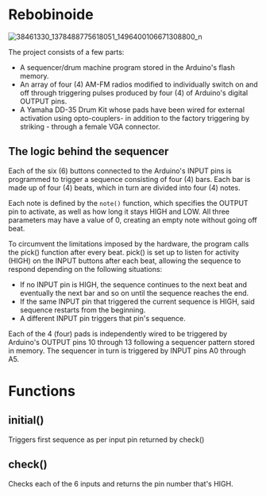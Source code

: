 Rebobinoide 
===========

![38461330_1378488775618051_1496400106671308800_n](https://user-images.githubusercontent.com/55008098/64902170-50f14a00-d657-11e9-9160-7df829bea61e.jpg)

The project consists of a few parts:
* A sequencer/drum machine program stored in the Arduino's flash memory.
* An array of four (4) AM-FM radios modified to individually switch on and off through triggering pulses produced by four (4) of Arduino's digital OUTPUT pins.
* A Yamaha DD-35 Drum Kit whose pads have been wired for external activation using opto-couplers- in addition to the factory triggering by striking - through a female VGA connector.

## The logic behind the sequencer

Each of the six (6) buttons connected to the Arduino's INPUT pins is programmed to trigger a sequence consisting of four (4) bars. Each bar is made up of four (4) beats, which in turn are divided into four (4) notes. 

Each note is defined by the `note()` function, which specifies the OUTPUT pin to activate, as well as how long it stays HIGH and LOW. All three parameters may have a value of 0, creating an empty note without going off beat.

To circumvent the limitations imposed by the hardware, the program calls the pick() function after every beat. pick() is set up to listen for activity (HIGH) on the INPUT buttons after each beat, allowing the sequence to respond depending on the following situations:

* If no INPUT pin is HIGH, the sequence continues to the next beat and eventually the next bar and so on until the sequence reaches the end.
* If the same INPUT pin that triggered the current sequence is HIGH, said sequence restarts from the beginning.
* A different INPUT pin triggers that pin's sequence.

Each of the 4 (four) pads is independently wired to be triggered by Arduino's OUTPUT pins 10 through 13 following a sequencer pattern stored in memory. The sequencer in turn is triggered by INPUT pins A0 through A5.

Functions
=========

## initial()
Triggers first sequence as per input pin returned by check()

## check()
Checks each of the 6 inputs and returns the pin number that's HIGH.








